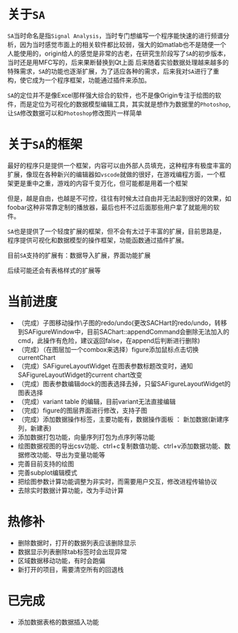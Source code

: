 ﻿# 关于`SA`

`SA`当时命名是指`Signal Analysis`，当时专门想编写一个程序能快速的进行频谱分析，因为当时感觉市面上的相关软件都比较弱，强大的如matlab也不是随便一个人能使用的，origin给人的感觉是非常的古老，在研究生阶段写了`SA`的初步版本，当时还是用MFC写的，后来果断替换到Qt上面
后来随着实验数据处理越来越多的特殊需求，`SA`的功能也逐渐扩展，为了适应各种的需求，后来我对`SA`进行了重构，使它成为一个程序框架，功能通过插件来添加。

`SA`的定位并不是像Excel那样强大综合的软件，也不是像Origin专注于绘图的软件，而是定位为可视化的数据模型编辑工具，其实就是想作为数据里的`Photoshop`,让`SA`修改数据可以和`Photoshop`修改图片一样简单

# 关于`SA`的框架

最好的程序只是提供一个框架，内容可以由外部人员填充，这种程序有极度丰富的扩展，像现在各种新兴的编辑器如`vscode`就做的很好，在游戏编程方面，一个框架更是重中之重，游戏的内容千变万化，但可能都是用着一个框架

但是，越是自由，也越是不可控，往往有时候太过自由并无法起到很好的效果，如foobar这种非常靠定制的播放器，最后也杆不过后面那些用户拿了就能用的软件。

`SA`也是提供了一个轻度扩展的框架，但不会有太过于丰富的扩展，目前思路是，程序提供可视化和数据模型的操作框架，功能函数通过插件扩展。

目前`SA`支持的扩展有：数据导入扩展，界面功能扩展

后续可能还会有表格样式的扩展等

# 当前进度
- （完成）子图移动操作\子图的redo/undo(更改SACHart的redo/undo，转移到SAFigureWindow中，目前SAChart::appendCommand会删除无法加入的cmd，此操作有危险，建议返回false，在append后判断进行删除)
- （完成）（在图层加一个combox来选择）figure添加鼠标点击切换currentChart
- （完成）SAFigureLayoutWidget 在图表参数标题改变时，通知SAFigureLayoutWidget的current chart改变
- （完成）图表参数编辑dock的图表选择去掉，只留SAFigureLayoutWidget的图表选择
- （完成）variant table 的编辑，目前variant无法直接编辑
- （完成）figure的图层界面进行修改，支持子图
- （完成）添加数据操作标签，主要功能有，数据操作面板 ： 新加数据(新建序列，新建表)
- 添加数据打包功能，向量序列打包为点序列等功能
- 绘图数据视图的导出csv功能、ctrl+c复制数值功能、ctrl+v添加数据功能、数据修改功能、导出为变量功能等
- 完善目前支持的绘图
- 完善subplot编辑模式
- 把绘图参数计算功能调整为非实时，而需要用户交互，修改进程传输协议
- 去除实时数据计算功能，改为手动计算

# 热修补
- 删除数据时，打开的数据列表应该删除显示
- 数据显示列表删除tab标签时会出现异常
- 区域数据移动功能，有时会跑偏
- 新打开的项目，需要清空所有的回退栈

# 已完成
- 添加数据表格的数据插入功能
